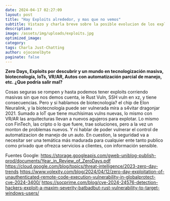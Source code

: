 ```yaml
---
date: 2024-04-17 02:27:09
layout: post
title: "Hay Exploits alrededor, y mas que no vemos"
subtitle: Vistazo y charla breve sobre la posible evolucion de los exploits.
description: 
image: /assets/img/uploads/exploits.jpg
optimized_image:
category: 
tags: Charla Just-Chatting
author: ojoconelbyte
paginate: false
---
```

**Zero Days, Exploits por descubrir y un mundo en tecnologización masiva, biotecnología, IoTs, VR/AR, Autos con automatización parcial de manejo, etc. ¿Que podría salir mal?**

Cosas seguras se rompen y hasta podemos tener exploits corriendo masivas sin que nos demos cuenta, ie Rust Vuln, SSH vuln en xz, y tiene consecuencias. 
Pero y si hablamos de biotecnología? el chip de Elon Neuralink, y la biotecnología puede ser vulnerada mira a s4vitar dragonjar 2021. 
Sumado a IoT que tiene muchísimas vulns nuevas, lo mismo con VR/AR las arquitecturas llevan a nuevos agujeros para explotar. 
Lo mismo con FinTech, las cripto o lo que fuere, trae soluciones, pero a la vez un monton de problemas nuevos. 
Y ni hablar de poder vulnerar el control de automatizacion de manejo de un auto. 
En cuestion, la seguridad va a necesitar ser una temática más madurada para cualquier ente tanto publico como privado que ofrezca servicios a clientes, con información sensible. 

Fuentes
Google: https://storage.googleapis.com/gweb-uniblog-publish-prod/documents/Year_in_Review_of_ZeroDays.pdf
https://cloud.google.com/blog/topics/threat-intelligence/2023-zero-day-trends
https://www.volexity.com/blog/2024/04/12/zero-day-exploitation-of-unauthenticated-remote-code-execution-vulnerability-in-globalprotect-cve-2024-3400/
https://socprime.com/blog/cve-2024-24576-detection-hackers-exploit-a-maxim-severity-batbadbut-rust-vulnerability-to-target-windows-users/
